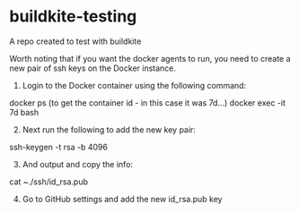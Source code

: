# buildkite-testing
A repo created to test with buildkite

Worth noting that if you want the docker agents to run, you need to create a new pair of ssh keys on the Docker instance.

1) Login to the Docker container using the following command:

docker ps (to get the container id - in this case it was 7d...)
docker exec -it 7d bash

2) Next run the following to add the new key pair:

ssh-keygen -t rsa -b 4096

3) And output and copy the info:

cat ~./ssh/id_rsa.pub


4) Go to GitHub settings and add the new id_rsa.pub key

